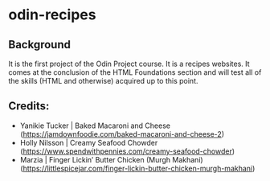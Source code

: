# odin-recipes

## Background
 It is the first project of the Odin Project course. It is a 
recipes websites. It comes at the conclusion of the HTML 
Foundations section and will test all of the skills (HTML and 
otherwise) acquired up to this point.

## Credits:
* Yanikie Tucker | Baked Macaroni and Cheese (https://jamdownfoodie.com/baked-macaroni-and-cheese-2)
* Holly Nilsson | Creamy Seafood Chowder (https://www.spendwithpennies.com/creamy-seafood-chowder)
* Marzia | Finger Lickin’ Butter Chicken (Murgh Makhani) (https://littlespicejar.com/finger-lickin-butter-chicken-murgh-makhani)    